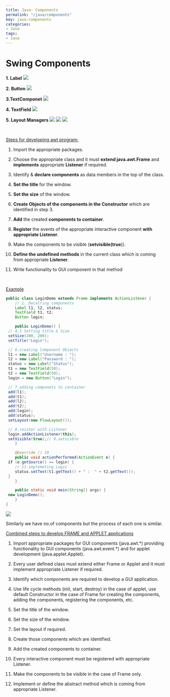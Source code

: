 ```yaml
---
title: Java- Components
permalink: "/java/components"
key: java-components
categories:
- Java
tags:
- Java
---
```


Swing Components 
===============

**1. Label**
![](media/a0cdc90607d8ee1d1c5cc9e32dd67880.png)

**2. Button**
![](media/4e54d43eee48292e6315af1107a39f90.png)

**3.TextComponet**
![](media/77fd640778ac98067259ac3247cc9302.png)

**4. TextField**
![](media/efe691b8e89acb7bc16537a0dbaf180a.png)

**5. Layout Managers**
![](media/525ae2b0354a82083849b842e786df3b.png)
![](media/af3cdd94639294ec02452bbc313c2f59.png)
![](media/145b4bfc1db190439decc4ce3e7c8178.png)

<br>


<u>Steps for developing awt program:</u>

1. Import the appropriate packages.

2. Choose the appropriate class and it must **extend java.awt.Frame** and
**implements** appropriate **Listener** if required.

3. Identify & **declare components** as data members in the top of the class.

4. **Set the title** for the window.

5. **Set the size** of the window.

6. **Create Objects of the components in the Constructor** which are identified
in step 3.

7. **Add** the created **components to container**.

8. **Register** the events of the appropriate interactive component **with
appropriate Listener**.

9. Make the components to be visible (**setvisible(true**)).

10. **Define the undefined methods** in the current class which is coming from
appropriate **Listener**.

11. Write functionality to GUI component in that method

<br>

<u>Example</u>
```java
public class LoginDemo extends Frame implements ActionListener {
	// 1. Decalring components
	Label l1, l2, status;
	TextField t1, t2;
	Button login;

	public LoginDemo() {
 // 4,5 Setting title & Size
 setSize(200, 200);
 setTitle("Login");

 // 6.creating Component Objects
 l1 = new Label("Username : ");
 l2 = new Label("Password : ");
 status = new Label("Status");
 t1 = new TextField(50);
 t2 = new TextField(50);
 login = new Button("Login");

 // 7.adding componets to container
 add(l1);
 add(t1);
 add(l2);
 add(t2);
 add(login);
 add(status);
 setLayout(new FlowLayout());

 // 8.reister with Listener
 login.addActionListener(this);
 setVisible(true);// 9.setvisble
	}

	@Override // 10
	public void actionPerformed(ActionEvent e) {
 if (e.getSource() == login) {
 	// 11.implemeting Logic
 	status.setText(t1.getText() + " :  " + t2.getText());
 }
	}

	public static void main(String[] args) {
 new LoginDemo();
	}
}
```

![](media/d86456189911dfc51882999fd547570e.png)

Similarly we have no.of components but the process of each one is similar.

<u>Combined steps to develop FRAME and APPLET applications</u>
1. Import appropriate packages for GUI components (java.awt.\*) providing
functionality to GUI components (java.awt.event.\*) and for applet development
(java.applet.Applet).

2. Every user defined class must extend either Frame or Applet and it must
implement appropriate Listener if required.

3. Identify which components are required to develop a GUI application.

4. Use life cycle methods (init, start, destroy) in the case of applet, use
default Constructor in the case of Frame for creating the components, adding the
components, registering the components, etc.

5. Set the title of the window.

6. Set the size of the window.

7. Set the layout if required.

8. Create those components which are identified.

9. Add the created components to container.

10. Every interactive component must be registered with appropriate Listener.

11. Make the components to be visible in the case of Frame only.

12. Implement or define the abstract method which is coming from appropriate
Listener.
